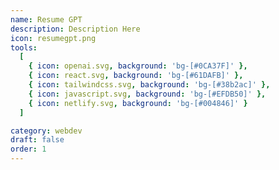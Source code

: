 ```yaml
---
name: Resume GPT
description: Description Here
icon: resumegpt.png
tools:
  [
    { icon: openai.svg, background: 'bg-[#0CA37F]' },
    { icon: react.svg, background: 'bg-[#61DAFB]' },
    { icon: tailwindcss.svg, background: 'bg-[#38b2ac]' },
    { icon: javascript.svg, background: 'bg-[#EFDB50]' },
    { icon: netlify.svg, background: 'bg-[#004846]' }
  ]

category: webdev
draft: false
order: 1
---
```

